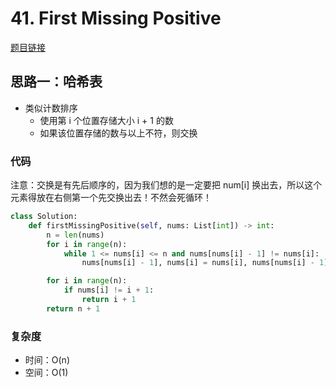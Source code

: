 # 41. First Missing Positive

[题目链接](https://leetcode.cn/problems/first-missing-positive/description/)

## 思路一：哈希表

- 类似计数排序
  - 使用第 i 个位置存储大小 i + 1 的数
  - 如果该位置存储的数与以上不符，则交换

### 代码

注意：交换是有先后顺序的，因为我们想的是一定要把 num[i] 换出去，所以这个元素得放在右侧第一个先交换出去！不然会死循环！

```py
class Solution:
    def firstMissingPositive(self, nums: List[int]) -> int:
        n = len(nums)
        for i in range(n):
            while 1 <= nums[i] <= n and nums[nums[i] - 1] != nums[i]:
                nums[nums[i] - 1], nums[i] = nums[i], nums[nums[i] - 1]

        for i in range(n):
            if nums[i] != i + 1:
                return i + 1
        return n + 1
```

### 复杂度

- 时间：O(n)
- 空间：O(1)
